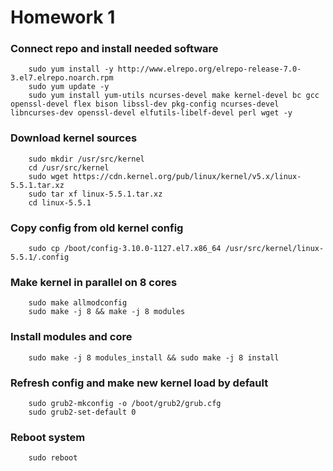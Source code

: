 # **Homework 1**

### **Connect repo and install needed software**
```
    sudo yum install -y http://www.elrepo.org/elrepo-release-7.0-3.el7.elrepo.noarch.rpm
    sudo yum update -y
    sudo yum install yum-utils ncurses-devel make kernel-devel bc gcc openssl-devel flex bison libssl-dev pkg-config ncurses-devel libncurses-dev openssl-devel elfutils-libelf-devel perl wget -y
```

### **Download kernel sources**
```
    sudo mkdir /usr/src/kernel
    cd /usr/src/kernel
    sudo wget https://cdn.kernel.org/pub/linux/kernel/v5.x/linux-5.5.1.tar.xz
    sudo tar xf linux-5.5.1.tar.xz
    cd linux-5.5.1
```

### **Copy config from old kernel config**
```
    sudo cp /boot/config-3.10.0-1127.el7.x86_64 /usr/src/kernel/linux-5.5.1/.config
```

### **Make kernel in parallel on 8 cores**
```
    sudo make allmodconfig
    sudo make -j 8 && make -j 8 modules
```

### **Install modules and core**
```
    sudo make -j 8 modules_install && sudo make -j 8 install
```

### **Refresh config and make new kernel load by default**
```
    sudo grub2-mkconfig -o /boot/grub2/grub.cfg
    sudo grub2-set-default 0
```
### **Reboot system**
```
    sudo reboot
```
